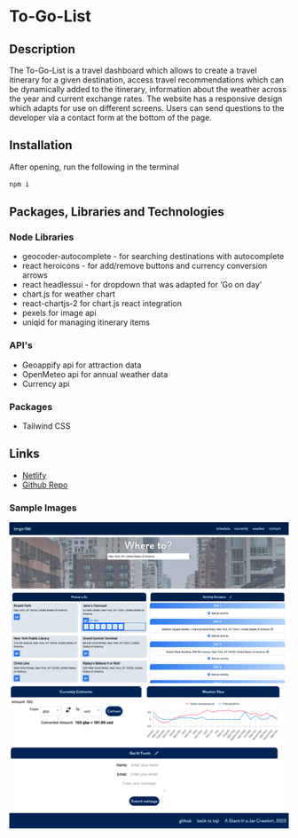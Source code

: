 # To-Go-List

## Description

The To-Go-List is a travel dashboard which allows to create a travel itinerary for a given destination, access travel recommendations which can be dynamically added to the itinerary, information about the weather across the year and current exchange rates. The website has a responsive design which adapts for use on different screens. Users can send questions to the developer via a contact form at the bottom of the page. 

## Installation

After opening, run the following in the terminal
~~~ js
npm i
~~~

## Packages, Libraries and Technologies

### Node Libraries
- geocoder-autocomplete - for searching destinations with autocomplete
- react heroicons - for add/remove buttons and currency conversion arrows
- react headlessui - for dropdown that was adapted for ‘Go on day’
- chart.js for weather chart
- react-chartjs-2 for chart.js react integration
- pexels for image api
- uniqid for managing itinerary items

### API's
- Geoappify api for attraction data
- OpenMeteo api for annual weather data
- Currency api

### Packages
- Tailwind CSS

## Links
- [Netlify](https://main--gentle-faun-f6742b.netlify.app)
- [Github Repo](https://github.com/Sam010000101/to-go-list)

### Sample Images
![Image of Upper Section of Website](src/images/sample-upper.png)
![Image of Lower Section of Website](src/images/sample-lower.png)
